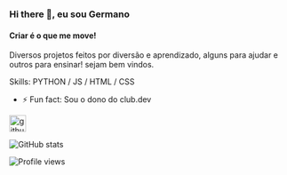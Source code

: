 ### Hi there 👋, eu sou Germano
#### Criar é o que me move!
Diversos projetos feitos por diversão e aprendizado, alguns para ajudar e outros para ensinar! sejam bem vindos.

Skills: PYTHON / JS / HTML / CSS

- ⚡ Fun fact: Sou o dono do club.dev 

[<img src='https://cdn.jsdelivr.net/npm/simple-icons@3.0.1/icons/github.svg' alt='github' height='30'>](https://github.com/gurgelgermano)  

![GitHub stats](https://github-readme-stats.vercel.app/api?username=gurgelgermano&show_icons=true&count_private=true)  

![Profile views](https://gpvc.arturio.dev/gurgelgermano)  
